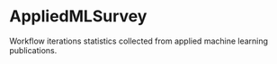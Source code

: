# AppliedMLSurvey
Workflow iterations statistics collected from applied machine learning publications.
